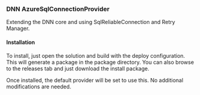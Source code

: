 <h3>DNN AzureSqlConnectionProvider</h3>
<p>Extending the DNN core and using SqlReliableConnection and Retry Manager.</p>

<h4>Installation</h4>
<p>To install, just open the solution and build with the deploy configuration. This will generate a package in the package directory. You can also browse to the releases tab and just download the install package.</p>
<p>Once installed, the default provider will be set to use this. No additional modifications are needed.</p>
